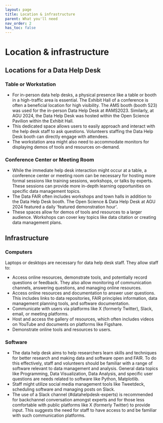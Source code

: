 ```yaml
---
layout: page
title: Location & infrastructure
parent: What you'll need
nav_order: 2
has_toc: false
---
```


# Location & infrastructure

## Locations for a Data Help Desk

<!-- prettier-ignore -->
### Table or Workstation

-   For in-person data help desks, a physical presence like a table or booth in
    a high-traffic area is essential. The Exhibit Hall of a conference is often
    a beneficial location for high visibility. The AMS booth (booth 523) was
    used for the in-person Data Help Desk at #AMS2023. Similarly, at AGU 2024,
    the Data Help Desk was hosted within the Open Science Pavilion within the
    Exhibit Hall.
-   This dedicated space allows users to easily approach and interact with the
    help desk staff to ask questions. Volunteers staffing the Data Help Desk
    booth can directly engage with attendees.
-   The workstation area might also need to accommodate monitors for displaying
    demos of tools and resources on-demand.

### Conference Center or Meeting Room

-   While the immediate help desk interaction might occur at a table, a
    conference center or meeting room can be necessary for hosting more formal
    sessions like training sessions, workshops, or talks by experts. These
    sessions can provide more in-depth learning opportunities on specific data
    management topics.
-   The Data FAIR often includes workshops and town halls in addition to the
    Data Help Desk booth. The Open Science & Data Help Desk at AGU 2024 featured
    a daily 'featured demonstration hour'.
-   These spaces allow for demos of tools and resources to a larger audience.
    Workshops can cover key topics like data citation or creating data
    management plans.

## Infrastructure

### Computers

Laptops or desktops are necessary for data help desk staff. They allow staff to:

-   Access online resources, demonstrate tools, and potentially record questions
    or feedback. They also allow monitoring of communication channels, answering
    questions, and managing online resources.
-   Access online resources and documentation to answer user questions. This
    includes links to data repositories, FAIR principles information, data
    management planning tools, and software documentation.
-   Communicate with users via platforms like X (formerly Twitter), Slack,
    email, or meeting platforms.
-   Host and access the gallery of resources, which often includes videos on
    YouTube and documents on platforms like Figshare.
-   Demonstrate online tools and resources to users.

### Software

-   The data help desk aims to help researchers learn skills and techniques for
    better research and making data and software open and FAIR. To do this
    effectively, staff and volunteers should be familiar with a range of
    software relevant to data management and analysis. General data topics like
    Programming, Data Visualization, Data Analysis, and specific user questions
    are needs related to software like Python, Matplotlib.
-   Staff might utilize social media management tools like Tweetdeck, scheduling
    software and managing posts on Slack.
-   The use of a Slack channel (#datahelpdesk-experts) is recommended for
    backchannel conversation amongst experts and for those less comfortable with
    public platforms like X (formerly Twitter) to provide input. This suggests
    the need for staff to have access to and be familiar with such communication
    platforms.
